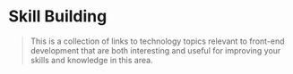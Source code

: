 # Skill Building

> This is a collection of links to technology topics relevant to front-end development that are both interesting
> and useful for improving your skills and knowledge in this area.
